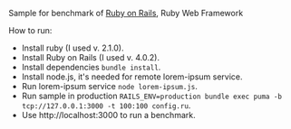 Sample for benchmark of [Ruby on Rails](http://rubyonrails.org), Ruby Web Framework

How to run:

- Install ruby (I used v. 2.1.0).
- Install Ruby on Rails (I used v. 4.0.2).
- Install dependencies `bundle install`.
- Install node.js, it's needed for remote lorem-ipsum service.
- Run lorem-ipsum service `node lorem-ipsum.js`.
- Run sample in production `RAILS_ENV=production bundle exec puma -b tcp://127.0.0.1:3000 -t 100:100 config.ru`.
- Use http://localhost:3000 to run a benchmark.
